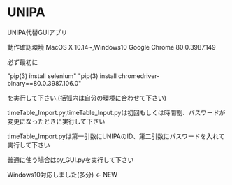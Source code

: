 # UNIPA
UNIPA代替GUIアプリ

動作確認環境 MacOS X 10.14~,Windows10
Google Chrome 80.0.3987.149

必ず最初に

"pip(3) install selenium"
"pip(3) install chromedriver-binary==80.0.3987.106.0"

を実行して下さい.(括弧内は自分の環境に合わせて下さい)

timeTable_Import.py,timeTable_Input.pyは初回もしくは時間割、パスワードが変更になったときに実行して下さい

timeTable_Import.pyは第一引数にUNIPAのID、第二引数にパスワードを入れて実行して下さい

普通に使う場合はpy_GUI.pyを実行して下さい

Windows10対応しました(多分) ← NEW